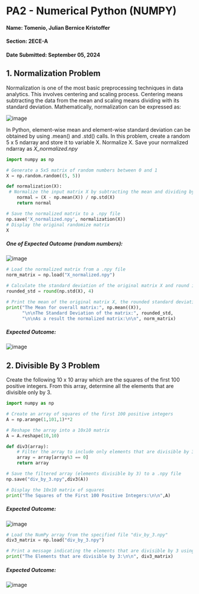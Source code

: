 # **PA2 - Numerical Python (NUMPY)**
#### Name: Tomenio, Julian Bernice Kristoffer
#### Section: 2ECE-A

#### Date Submitted: September 05, 2024

## 1. Normalization Problem
Normalization is one of the most basic preprocessing techniques in data analytics. This involves centering and scaling process. Centering means subtracting the data from the mean and scaling means dividing with its standard deviation. Mathematically, normalization can be expressed as:

![image](https://github.com/user-attachments/assets/4d721c9d-034e-4c27-be01-c81fce3817fc)

In Python, element-wise mean and element-wise standard deviation can be obtained by using .mean() and .std() calls. 
In this problem, create a random 5 x 5 ndarray and store it to variable X. Normalize X. Save your normalized ndarray as *X_normalized.npy*

```python
import numpy as np

# Generate a 5x5 matrix of random numbers between 0 and 1
X = np.random.random((5, 5))

def normalization(X):
 # Normalize the input matrix X by subtracting the mean and dividing by the standard deviation
    normal = (X - np.mean(X)) / np.std(X)
    return normal

# Save the normalized matrix to a .npy file
np.save('X_normalized.npy', normalization(X))
# Display the original randomize matrix
X
```
##### One of Expected Outcome (random numbers):
![image](https://github.com/user-attachments/assets/1652f345-53ef-4b99-a935-a0fb214d6420)

```python
# Load the normalized matrix from a .npy file
norm_matrix = np.load("X_normalized.npy")

# Calculate the standard deviation of the original matrix X and round it to 4 decimal places
rounded_std = round(np.std(X), 4)

# Print the mean of the original matrix X, the rounded standard deviation, and the normalized matrix
print("The Mean for overall matrix:", np.mean((X)), 
      "\n\nThe Standard Deviation of the matrix:", rounded_std, 
      "\n\nAs a result the normalized matrix:\n\n", norm_matrix)
```
##### Expected Outcome:
![image](https://github.com/user-attachments/assets/8c937782-faae-4f02-9970-43a24a7a8cc5)

## 2. Divisible By 3 Problem
Create the following 10 x 10 array which are the squares of the first 100 positive integers. From this array, determine all the elements that are divisible only by 3.

```python
import numpy as np

# Create an array of squares of the first 100 positive integers
A = np.arange(1,101,1)**2

# Reshape the array into a 10x10 matrix
A = A.reshape(10,10)

def div3(array):
    # Filter the array to include only elements that are divisible by 3
    array = array[array%3 == 0]
    return array

# Save the filtered array (elements divisible by 3) to a .npy file
np.save("div_by_3.npy",div3(A))

# Display the 10x10 matrix of squares
print("The Squares of the First 100 Positive Integers:\n\n",A)
```

##### Expected Outcome:
![image](https://github.com/user-attachments/assets/17475aad-2730-4f68-80a8-73adadc1ac83)

```python
# Load the NumPy array from the specified file "div_by_3.npy"
div3_matrix = np.load("div_by_3.npy")

# Print a message indicating the elements that are divisible by 3 using the contents of the div3_matrix
print("The Elements that are divisible by 3:\n\n", div3_matrix)
```
##### Expected Outcome:
![image](https://github.com/user-attachments/assets/0a24e9cc-b0dd-4fff-91ab-2a616806efa0)

